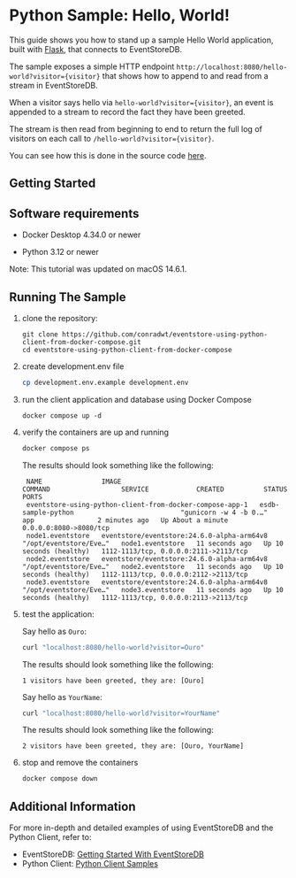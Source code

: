# Python Sample: Hello, World!

This guide shows you how to stand up a sample Hello World application, built with [Flask](https://flask.palletsprojects.com/en/3.0.x/), that connects to EventStoreDB.

The sample exposes a simple HTTP endpoint `http://localhost:8080/hello-world?visitor={visitor}` that shows how to append to and read from a stream in EventStoreDB.

When a visitor says hello via `hello-world?visitor={visitor}`, an event is appended to a stream to record the fact they have been greeted.

The stream is then read from beginning to end to return the full log of visitors on each call to `/hello-world?visitor={visitor}`.

You can see how this is done in the source code [here](./main.py).

## Getting Started

## Software requirements

- Docker Desktop 4.34.0 or newer

- Python 3.12 or newer

Note: This tutorial was updated on macOS 14.6.1.

## Running The Sample

1. clone the repository:

   ```
   git clone https://github.com/conradwt/eventstore-using-python-client-from-docker-compose.git
   cd eventstore-using-python-client-from-docker-compose
   ```

2. create development.env file

   ```zsh
   cp development.env.example development.env
   ```

3. run the client application and database using Docker Compose

   ```
   docker compose up -d
   ```

4. verify the containers are up and running

   ```zsh
   docker compose ps
   ```

   The results should look something like the following:

   ```text
    NAME               IMAGE                                        COMMAND                  SERVICE            CREATED          STATUS                    PORTS
    eventstore-using-python-client-from-docker-compose-app-1   esdb-sample-python                           "gunicorn -w 4 -b 0.…"   app                2 minutes ago   Up About a minute        0.0.0.0:8080->8080/tcp
    node1.eventstore   eventstore/eventstore:24.6.0-alpha-arm64v8   "/opt/eventstore/Eve…"   node1.eventstore   11 seconds ago   Up 10 seconds (healthy)   1112-1113/tcp, 0.0.0.0:2111->2113/tcp
    node2.eventstore   eventstore/eventstore:24.6.0-alpha-arm64v8   "/opt/eventstore/Eve…"   node2.eventstore   11 seconds ago   Up 10 seconds (healthy)   1112-1113/tcp, 0.0.0.0:2112->2113/tcp
    node3.eventstore   eventstore/eventstore:24.6.0-alpha-arm64v8   "/opt/eventstore/Eve…"   node3.eventstore   11 seconds ago   Up 10 seconds (healthy)   1112-1113/tcp, 0.0.0.0:2113->2113/tcp
   ```

5. test the application:

   Say hello as `Ouro`:

   ```zsh
   curl "localhost:8080/hello-world?visitor=Ouro"
   ```

   The results should look something like the following:

   ```text
   1 visitors have been greeted, they are: [Ouro]
   ```

   Say hello as `YourName`:

   ```zsh
   curl "localhost:8080/hello-world?visitor=YourName"
   ```

   The results should look something like the following:

   ```text
   2 visitors have been greeted, they are: [Ouro, YourName]
   ```

6. stop and remove the containers

   ```zsh
   docker compose down
   ```

## Additional Information

For more in-depth and detailed examples of using EventStoreDB and the Python Client, refer to:

- EventStoreDB: [Getting Started With EventStoreDB](https://developers.eventstore.com/clients/grpc/)
- Python Client: [Python Client Samples](https://github.com/pyeventsourcing/esdbclient/tree/1.0)
